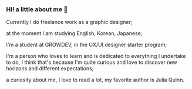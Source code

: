 ### Hi! a little about me 👋

Currently I do freelance work as a graphic designer;


at the moment I am studying English, Korean, Japanese;


I'm a student at GROWDEV, in the UX/UI designer starter program;


I'm a person who loves to learn and is dedicated to everything I undertake to do,
I think that's because I'm quite curious and love to discover new horizons and different expectations;


a curiosity about me, I love to read a lot, my favorite author is Julia Quinn.

